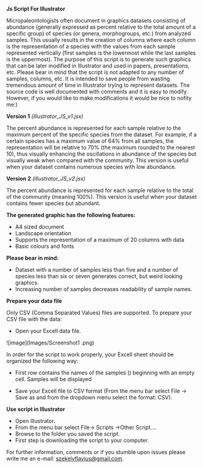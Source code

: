 **Js Script For Illustrator**

Micropaleontologists often document in graphics datasets consisting of abundance (generally expressed as percent relative to the total amount of a specific group) of species (or genera, morphogroups, etc.) from analyzed samples. This usually results in the creation of columns where each column is the representation of a species with the values from each sample represented vertically (first samples is the lowermost while the last samples is the uppermost). The purpose of this script is to generate such graphics that can be later modified in Illustrator and used in papers, presentations, etc. Please bear in mind that the script is not adapted to any number of samples, columns, etc. It is intended to save people from wasting tremendous amount of time in Illustrator  trying to represent datasets.  The source code is well documented with comments and it is easy to modify. However, if you would like to make modifications it would be nice to nofity me:) 

**Version 1** *(illustrator_JS_v1.jsx)*

The percent abundance is represented for each sample relative to the maximum percent of the specific species from the dataset. For example, if a certain species has a maximum value of 64% from all samples, the representation will be relative to 70% (the maximum rounded to the nearest 10), thus visually enhancing the oscillations in abundance of the species but visually weak when compared with the community. This version is useful when your dataset contains numerous species with low abundance.

**Version 2** *(illustrator_JS_v2.jsx)*

The percent abundance is represented for each sample relative to the total of the community (meaning 100%).
This version is useful when your dataset contains fewer species but abundant.

**The generated graphic has the following features:**

 - A4 sized document
 - Landscape orientation
 - Supports the representation of a maximum of 20 columns with data
 - Basic colours and fonts

**Please bear in mind:**

 - Dataset with a number of samples less than five and a number of species less than six or seven generates correct, but weird looking graphics.
 - Increasing number of samples decreases readability of sample names.

**Prepare your data file**

Only CSV (Comma Separated Values) files are supported. To prepare your CSV file with the data:

- Open your Excell data file.

![image](Images/Screenshot1 .png)

In order for the script to work properly, your Excell sheet should be organized the following way:
- First row contains the names of the samples () beginning with an empty cell. Samples will be displayed 

- Save your Excell file to CSV format (From the menu bar select File -> Save as and from the dropdown menu select the format: CSV).

**Use script in Illustrator**

- Open Illustrator.
- From the menu bar select File-> Scripts ->Other Script….
- Browse to the folder you saved the script.
- First step is downloading the script to your computer.

For further information, comments or if you stumble upon issues please write me an e-mail: szekelyflavius@gmail.com.


